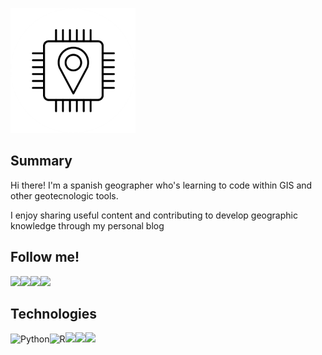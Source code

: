 
<img src="https://raw.githubusercontent.com/PrograMapa/programapa.github.io/main/img/programapa_logo.png" width="200" height="200" text-align: center></div>

## Summary

Hi there! I'm a spanish geographer who's learning to code within GIS 
and other geotecnologic tools.

I enjoy sharing useful content and contributing to develop geographic knowledge through 
my personal blog 

## Follow me!
[![](https://img.shields.io/badge/@progra_mapa-white?style=for-the-badge&labelColor=blue&logo=Twitter&logoColor=white)](https://twitter.com/progra_mapa)[![](https://img.shields.io/badge/PrograMapa-grey?style=for-the-badge&logo=wordpress)](https://programapa.wordpress.com)[![](https://img.shields.io/badge/Roberto-blue?style=for-the-badge&logo=linkedin)](https://linkedin.com/in/robertojl)[![](https://img.shields.io/badge/@progra_mapa-white?style=for-the-badge&logo=instagram)](https://instagram.com/progra_mapa)

## Technologies 
<img alt="Python" src="https://img.shields.io/badge/python-%2314354C.svg?&style=for-the-badge&logo=python&logoColor=white"/><img alt="R" src="https://img.shields.io/badge/r-%23276DC3.svg?&style=for-the-badge&logo=r&logoColor=white"/>[![](https://img.shields.io/badge/QGIS-green?style=for-the-badge&logo=qgis&logoColor=white)]()[![](https://img.shields.io/badge/PostGIS-blue?style=for-the-badge&logo=postgresql&logoColor=white)]()[![](https://img.shields.io/badge/Actions-black?style=for-the-badge&logo=github&logoColor=white)]()




